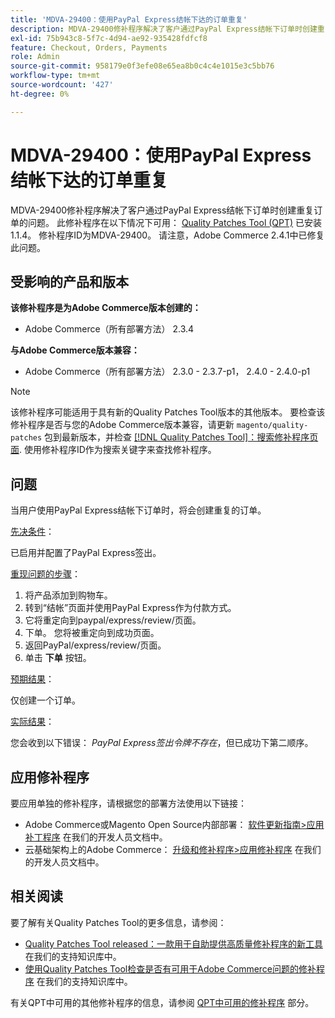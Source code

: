 ```yaml
---
title: 'MDVA-29400：使用PayPal Express结帐下达的订单重复'
description: MDVA-29400修补程序解决了客户通过PayPal Express结帐下订单时创建重复订单的问题。 安装[Quality Patches Tool (QPT)](/help/announcements/adobe-commerce-announcements/magento-quality-patches-released-new-tool-to-self-serve-quality-patches.md) 1.1.4后，即可使用此修补程序。 修补程序ID为MDVA-29400。 请注意，Adobe Commerce 2.4.1中已修复此问题。
exl-id: 75b943c8-5f7c-4d94-ae92-935428fdfcf8
feature: Checkout, Orders, Payments
role: Admin
source-git-commit: 958179e0f3efe08e65ea8b0c4c4e1015e3c5bb76
workflow-type: tm+mt
source-wordcount: '427'
ht-degree: 0%

---
```


# MDVA-29400：使用PayPal Express结帐下达的订单重复

MDVA-29400修补程序解决了客户通过PayPal Express结帐下订单时创建重复订单的问题。 此修补程序在以下情况下可用： [Quality Patches Tool (QPT)](/help/announcements/adobe-commerce-announcements/magento-quality-patches-released-new-tool-to-self-serve-quality-patches.md) 已安装1.1.4。 修补程序ID为MDVA-29400。 请注意，Adobe Commerce 2.4.1中已修复此问题。

## 受影响的产品和版本

**该修补程序是为Adobe Commerce版本创建的：**

* Adobe Commerce（所有部署方法） 2.3.4

**与Adobe Commerce版本兼容：**

* Adobe Commerce（所有部署方法） 2.3.0 - 2.3.7-p1， 2.4.0 - 2.4.0-p1

>[!NOTE]
>
>该修补程序可能适用于具有新的Quality Patches Tool版本的其他版本。 要检查该修补程序是否与您的Adobe Commerce版本兼容，请更新 `magento/quality-patches` 包到最新版本，并检查 [[!DNL Quality Patches Tool]：搜索修补程序页面](https://devdocs.magento.com/quality-patches/tool.html#patch-grid). 使用修补程序ID作为搜索关键字来查找修补程序。

## 问题

当用户使用PayPal Express结帐下订单时，将会创建重复的订单。

<u>先决条件</u>：

已启用并配置了PayPal Express签出。

<u>重现问题的步骤</u>：

1. 将产品添加到购物车。
1. 转到“结帐”页面并使用PayPal Express作为付款方式。
1. 它将重定向到paypal/express/review/页面。
1. 下单。 您将被重定向到成功页面。
1. 返回PayPal/express/review/页面。
1. 单击 **下单** 按钮。

<u>预期结果</u>：

仅创建一个订单。

<u>实际结果</u>：

您会收到以下错误： *PayPal Express签出令牌不存在*，但已成功下第二顺序。

## 应用修补程序

要应用单独的修补程序，请根据您的部署方法使用以下链接：

* Adobe Commerce或Magento Open Source内部部署： [软件更新指南>应用补丁程序](https://devdocs.magento.com/guides/v2.4/comp-mgr/patching/mqp.html) 在我们的开发人员文档中。
* 云基础架构上的Adobe Commerce： [升级和修补程序>应用修补程序](https://devdocs.magento.com/cloud/project/project-patch.html) 在我们的开发人员文档中。

## 相关阅读

要了解有关Quality Patches Tool的更多信息，请参阅：

* [Quality Patches Tool released：一款用于自助提供高质量修补程序的新工具](/help/announcements/adobe-commerce-announcements/magento-quality-patches-released-new-tool-to-self-serve-quality-patches.md) 在我们的支持知识库中。
* [使用Quality Patches Tool检查是否有可用于Adobe Commerce问题的修补程序](/help/support-tools/patches-available-in-qpt-tool/check-patch-for-magento-issue-with-magento-quality-patches.md) 在我们的支持知识库中。

有关QPT中可用的其他修补程序的信息，请参阅 [QPT中可用的修补程序](https://support.magento.com/hc/en-us/sections/360010506631-Patches-available-in-MQP-tool-) 部分。
